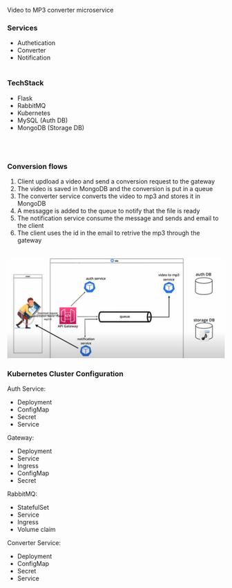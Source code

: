 Video to MP3 converter microservice

### Services 
- Authetication 
- Converter
- Notification
<br/><br/>

### TechStack
- Flask
- RabbitMQ
- Kubernetes
- MySQL (Auth DB)
- MongoDB (Storage DB)
<br/>
<br/>

### Conversion flows 
1. Client updload a video and send a conversion request to the gateway
2. The video is saved in MongoDB and the conversion is put in a queue
3. The converter service converts the video to mp3 and stores it in MongoDB
4. A messagge is added to the queue to notify that the file is ready
5. The notification service consume the message and sends and email to the client
6. The client uses the id in the email to retrive the mp3 through the gateway

<br/>
<div align="center">
  <img src="./architetcture.png" alt="Architecture" width="600"/>
</div>

### Kubernetes Cluster Configuration
Auth Service: 
- Deployment
- ConfigMap
- Secret
- Service

Gateway: 
- Deployment
- Service
- Ingress
- ConfigMap
- Secret

RabbitMQ:
- StatefulSet
- Service
- Ingress
- Volume claim

Converter Service:
- Deployment
- ConfigMap
- Secret
- Service